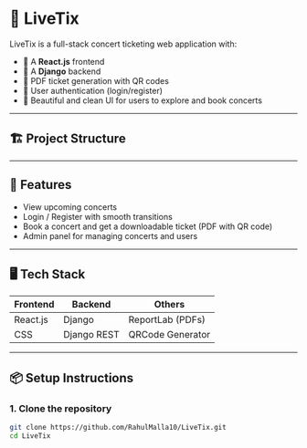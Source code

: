 # 🎵 LiveTix

LiveTix is a full-stack concert ticketing web application with:
- 🎤 A **React.js** frontend
- 🎫 A **Django** backend
- 🧾 PDF ticket generation with QR codes
- 🔐 User authentication (login/register)
- 🎨 Beautiful and clean UI for users to explore and book concerts

---

## 🏗️ Project Structure


---

## 🚀 Features

- View upcoming concerts
- Login / Register with smooth transitions
- Book a concert and get a downloadable ticket (PDF with QR code)
- Admin panel for managing concerts and users

---

## 🖥️ Tech Stack

| Frontend   | Backend     | Others            |
|------------|-------------|-------------------|
| React.js   | Django      | ReportLab (PDFs)  |
| CSS        | Django REST | QRCode Generator  |

---

## 📦 Setup Instructions

### 1. Clone the repository

```bash
git clone https://github.com/RahulMalla10/LiveTix.git
cd LiveTix

